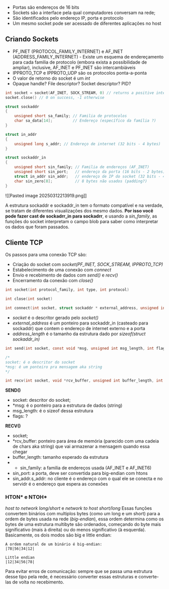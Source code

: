 - Portas são endereços de 16 bits
- Sockets são a interface pela qual computadores conversam na rede;
- São identificados pelo endereço IP, porta e protocolo
- Um mesmo socket pode ser acessado de diferentes aplicações no host

## Criando Sockets
- PF_INET (PROTOCOL_FAMILY_INTERNET) e AF_INET (ADDRESS_FAMILY_INTERNET) - Existe um esquema de endereçamento para cada familia de protocolo (embora exista a possibilidade de ampliar), inclusive, AF_INET e PF_INET são intercambiáveis
- IPPROTO_TCP e IPPROTO_UDP são os protocolos ponta-a-ponta
- O valor de retorno do socket é um *int*
- Opaque handle? File descriptor? Socket descriptor? PID?

```C
int socket = socket(AF_INET, SOCK_STREAM, 0) // returns a positive integer for success
socket.close() // 0 on success, -1 otherwise

struct sockaddr
{
	unsigned short sa_family; // Familia de protocolos
	char sa_data[14];         // Endereço (específico da família ?)
}

struct in_addr
{
	unsigned long s_addr; // Endereço de internet (32 bits - 4 bytes)
}

struct sockaddr_in
{
	unsigned short sin_family; // Familia de endereços (AF_INET)
	unsigned short sin_port;   // endereço da porta (16 bits - 2 bytes)
	struct in_addr sin_addr;   // endereço de IP do socket (32 bits - 4 bytes)
	char sin_zero[8];          // 8 bytes não usados (padding?)
}

```

![[Pasted image 20250312213919.png]] 

A estrutura sockaddr e sockaddr_in tem o formato compatível e na verdade, se tratam de diferentes visualizações dos mesmo dados. **Por isso você pode fazer cast de sockadrr_in para sockadrr**, e usando a *sin_family*, as funções do socket interpretam o campo blob para saber como interpretar os dados que foram passados.
## Cliente TCP
Os passos para uma conexão TCP são:
- Criação do socket com *socket(PF_INET, SOCK_STREAM, IPPROTO_TCP)*
- Estabelecimento de uma conexão com *connect*
- Envio e recebimento de dados com *send()* e *recv()*
- Encerramento da conexão com *close()*

```C 
int socket(int protocol_family, int type, int protocol)

int close(int socket)

int connect(int socket, struct sockaddr * external_address, unsigned int address_length)


```
- *socket* é o descritor gerado pelo *socket()*
- *external_address* é um ponteiro para sockaddr_in (casteado para sockaddr) que contem o endereço de internet externo e a porta
- *address_length* é o tamanho da estrutura dado por *sizeof(struct sockaddr_in)*

```C
int send(int socket, const void *msg, unsigned int msg_length, int flags)

/*
socket: é o descritor do socket
*msg: é um ponteiro pra mensagem aka string
*/

int recv(int socket, void *rcv_buffer, unsigned int buffer_length, int flags)
```

**SEND()**
- socket: descritor do socket;
- \*msg: é o ponteiro para a estrutura de dados (string)
- msg_length: é o sizeof dessa estrutura
- flags: ?

**RECV()**
- socket;
- \*rcv_buffer: ponteiro para área de memória (parecido com uma cadeia de chars aka string) que vai armazenar a mensagem quando essa chegar
- buffer_length: tamanho esperado da estrutura
- - sin_family: a familia de endereços usada (AF_INET e AF_INET6)
- sin_port: a porta, deve ser convertida para big-endian com htons
- sin_addr.s_addr: no cliente é o endereço com o qual ele se conecta e no servidr é o endereço que espera as conexões
### HTON* e NTOH*
*host to network long/short* e *network to host short/long*
Essas funções convertem binários com multiplos bytes (como um long e um short) para a ordem de bytes usada na rede (*big-endian*), essa ordem determina como os bytes de uma estrutura multibyte são ordenados, começando do byte mais significativo (mais à direita) ou do menos significativo (à esquerda). Basicamente, os dois modos são big e little endian:

``` 
A ordem natural de um binário é big-endian:
|78|56|34|12|

Little endian
|12|34|56|78|
```

Para evitar erros de comunicação: sempre que se passa uma estrutura desse tipo pela rede, é necessário converter essas estruturas e converte-las de volta no recebimento.